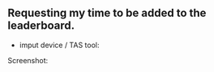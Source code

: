 ## Requesting my time to be added to the leaderboard.
<!-- Just fill the information after collon and add screenshot. -->

 + imput device / TAS tool: <!-- for example: mouse 2 fingers, mouse 1 finger, Autoclicker --> 
<!-- There is no need to write anything else, since version 1.1.1.0 the version is written in the windows title. -->

Screenshot:



<!-- Attach screenshot above this comment, the screenshot must inclue the whole app window! -->
